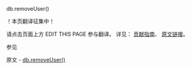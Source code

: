  db.removeUser()

 ！本页翻译征集中！

请点击页面上方 EDIT THIS PAGE 参与翻译。
详见：
[贡献指南]( https://github.com/JinMuInfo/MongoDB-Manual-zh/blob/master/CONTRIBUTING.md )、
[原文链接](  https://docs.mongodb.com/manual/reference/method/db.removeUser/  )。

 参见

原文 - [db.removeUser()]( https://docs.mongodb.com/manual/reference/method/db.removeUser/ )


